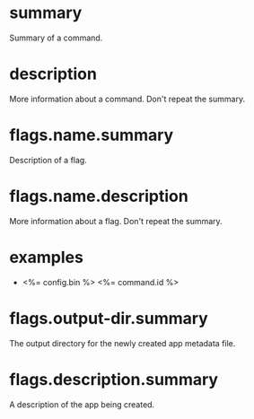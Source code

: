 # summary

Summary of a command.

# description

More information about a command. Don't repeat the summary.

# flags.name.summary

Description of a flag.

# flags.name.description

More information about a flag. Don't repeat the summary.

# examples

- <%= config.bin %> <%= command.id %>

# flags.output-dir.summary

The output directory for the newly created app metadata file.

# flags.description.summary

A description of the app being created.
